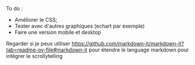 To do :

- Améliorer le CSS;
- Tester avec d'autres graphiques (echart par exemple)
- Faire une version mobile et desktop

Regarder si je peux utiliser https://github.com/markdown-it/markdown-it?tab=readme-ov-file#markdown-it pour étendre le language markdown pour intégrer le scrollytelling
